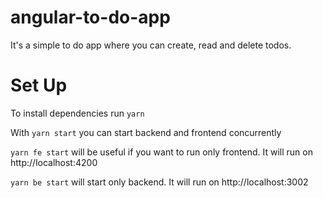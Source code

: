 # angular-to-do-app

It's a simple to do app where you can create, read and delete todos.

# Set Up

To install dependencies run `yarn`

With `yarn start` you can start backend and frontend concurrently

`yarn fe start` will be useful if you want to run only frontend. It will run on http://localhost:4200

`yarn be start` will start only backend. It will run on http://localhost:3002
